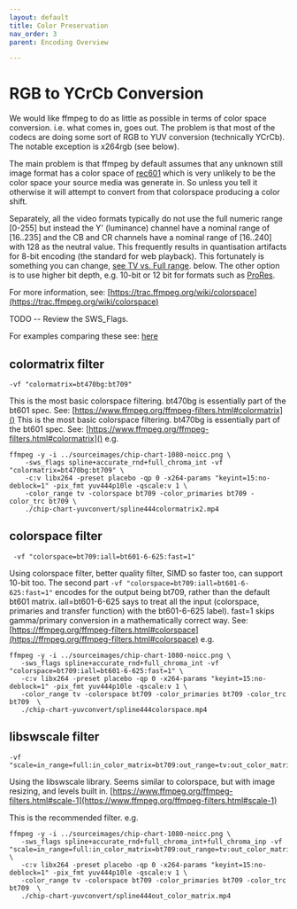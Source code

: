 ```yaml
---
layout: default
title: Color Preservation
nav_order: 3
parent: Encoding Overview

---
```




# RGB to YCrCb Conversion <a name="yuv"></a>
We would like ffmpeg to do as little as possible in terms of color space conversion. i.e. what comes in, goes out. The problem is that most of the codecs are doing some sort of RGB to YUV conversion (technically YCrCb). The notable exception is x264rgb (see below).

The main problem is that ffmpeg by default assumes that any unknown still image format has a color space of [rec601](https://en.wikipedia.org/wiki/Rec._601) which is very unlikely to be the color space your source media was generate in. So unless you tell it otherwise it will attempt to convert from that colorspace producing a color shift.

Separately, all the video formats typically do not use the full numeric range [0-255] but instead the Y' (luminance) channel have a nominal range of [16..235]  and the CB and CR channels have a nominal range of [16..240] with 128 as the neutral value. This frequently results in quantisation artifacts for 8-bit encoding (the standard for web playback). This fortunately is something you can change, [see TV vs. Full range](Quickstart.html#tv-vs-full-range-). below. The other option is to use higher bit depth, e.g. 10-bit or 12 bit for formats such as [ProRes](Encoding.html#prores-).

For more information, see: [https://trac.ffmpeg.org/wiki/colorspace](https://trac.ffmpeg.org/wiki/colorspace)

TODO -- Review the SWS_Flags.

For examples comparing these see: [here](https://academysoftwarefoundation.github.io/EncodingGuidelines/tests/chip-chart-yuvconvert/compare.html)

## colormatrix filter
```
-vf "colormatrix=bt470bg:bt709"
```
This is the most basic colorspace filtering. bt470bg is essentially part of the bt601 spec.  See: [https://www.ffmpeg.org/ffmpeg-filters.html#colormatrix]()
This is the most basic colorspace filtering. bt470bg is essentially part of the bt601 spec.  See: [https://www.ffmpeg.org/ffmpeg-filters.html#colormatrix]()
e.g.

<!---
name: test_colormatch_raw
sources: 
- sourceimages/chip-chart-1080-noicc.png.yml
wedges:
   rawcolor:
      -c:v: libx264
      -pix_fmt: yuv444p10le
      -preset: placebo
comparisontest:
   testtype: idiff
   testtemplate: idiff -fail 0.00195 {originalfile} {newfile}
-->
```
ffmpeg -y -i ../sourceimages/chip-chart-1080-noicc.png \
    -sws_flags spline+accurate_rnd+full_chroma_int -vf "colormatrix=bt470bg:bt709" \
    -c:v libx264 -preset placebo -qp 0 -x264-params "keyint=15:no-deblock=1" -pix_fmt yuv444p10le -qscale:v 1 \
    -color_range tv -colorspace bt709 -color_primaries bt709 -color_trc bt709 \
    ./chip-chart-yuvconvert/spline444colormatrix2.mp4
```

## colorspace filter
```
 -vf "colorspace=bt709:iall=bt601-6-625:fast=1"
 ```
Using colorspace filter, better quality filter, SIMD so faster too, can support 10-bit too.  The second part `-vf "colorspace=bt709:iall=bt601-6-625:fast=1"` encodes for the output being bt709, rather than the default bt601 matrix. iall=bt601-6-625 says to treat all the input (colorspace, primaries and transfer function) with the bt601-6-625 label). fast=1 skips gamma/primary conversion in a mathematically correct way.  See:  [https://ffmpeg.org/ffmpeg-filters.html#colorspace](https://ffmpeg.org/ffmpeg-filters.html#colorspace)
e.g.

<!---
name: test_colormatch_colorspace
sources: 
- sourceimages/chip-chart-1080-noicc.png.yml
comparisontest:
   testtype: idiff
   testtemplate: idiff -fail 0.00195 {originalfile} {newfile}
-->
```
ffmpeg -y -i ../sourceimages/chip-chart-1080-noicc.png \
   -sws_flags spline+accurate_rnd+full_chroma_int -vf "colorspace=bt709:iall=bt601-6-625:fast=1" \
   -c:v libx264 -preset placebo -qp 0 -x264-params "keyint=15:no-deblock=1" -pix_fmt yuv444p10le -qscale:v 1 \
   -color_range tv -colorspace bt709 -color_primaries bt709 -color_trc bt709  \
   ./chip-chart-yuvconvert/spline444colorspace.mp4
```

## libswscale filter

```
-vf "scale=in_range=full:in_color_matrix=bt709:out_range=tv:out_color_matrix=bt709"
```
Using the libswscale library. Seems similar to colorspace, but with image resizing, and levels built in.  [https://www.ffmpeg.org/ffmpeg-filters.html#scale-1](https://www.ffmpeg.org/ffmpeg-filters.html#scale-1)

This is the recommended filter.
e.g.

<!---
name: test_colormatch_libswscale
sources: 
- sourceimages/chip-chart-1080-noicc.png.yml
comparisontest:
   testtype: idiff
   testtemplate: idiff -fail 0.00195 {originalfile} {newfile}
-->
```
ffmpeg -y -i ../sourceimages/chip-chart-1080-noicc.png \
   -sws_flags spline+accurate_rnd+full_chroma_int+full_chroma_inp -vf "scale=in_range=full:in_color_matrix=bt709:out_range=tv:out_color_matrix=bt709" \
   -c:v libx264 -preset placebo -qp 0 -x264-params "keyint=15:no-deblock=1" -pix_fmt yuv444p10le -qscale:v 1 \
   -color_range tv -colorspace bt709 -color_primaries bt709 -color_trc bt709  \
   ./chip-chart-yuvconvert/spline444out_color_matrix.mp4
```
